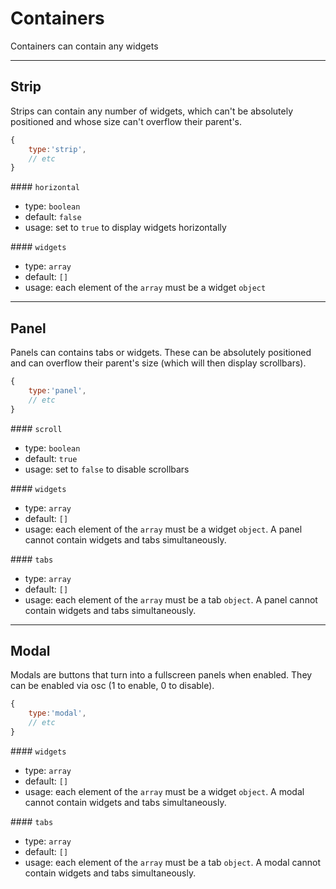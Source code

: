 # Containers

Containers can contain any widgets

----

## Strip

Strips can contain any number of widgets, which can't be absolutely positioned and whose size can't overflow their parent's.

```js
{
    type:'strip',
    // etc
}
```

#### `horizontal`
- type: `boolean`
- default: `false`
- usage: set to `true` to display widgets horizontally

#### `widgets`
- type: `array`
- default: `[]`
- usage: each element of the `array` must be a widget `object`

----

## Panel

Panels can contains tabs or widgets. These can be absolutely positioned and can overflow their parent's size (which will then display scrollbars).


```js
{
    type:'panel',
    // etc
}
```

#### `scroll`
- type: `boolean`
- default: `true`
- usage: set to `false` to disable scrollbars

#### `widgets`
- type: `array`
- default: `[]`
- usage: each element of the `array` must be a widget `object`. A panel cannot contain widgets and tabs simultaneously.

#### `tabs`
- type: `array`
- default: `[]`
- usage: each element of the `array` must be a tab `object`. A panel cannot contain widgets and tabs simultaneously.

----

## Modal

Modals are buttons that turn into a fullscreen panels when enabled. They can be enabled via osc (1 to enable, 0 to disable).

```js
{
    type:'modal',
    // etc
}
```

#### `widgets`
- type: `array`
- default: `[]`
- usage: each element of the `array` must be a widget `object`. A modal cannot contain widgets and tabs simultaneously.

#### `tabs`
- type: `array`
- default: `[]`
- usage: each element of the `array` must be a tab `object`. A modal cannot contain widgets and tabs simultaneously.
